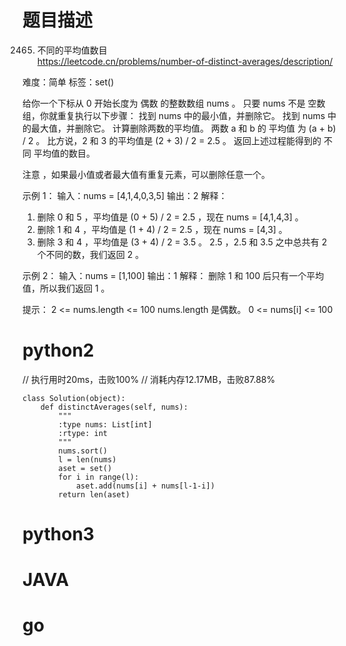 # 题目描述

2465. 不同的平均值数目  
https://leetcode.cn/problems/number-of-distinct-averages/description/  

难度：简单
标签：set()

给你一个下标从 0 开始长度为 偶数 的整数数组 nums 。
只要 nums 不是 空数组，你就重复执行以下步骤：
    找到 nums 中的最小值，并删除它。
    找到 nums 中的最大值，并删除它。
    计算删除两数的平均值。
两数 a 和 b 的 平均值 为 (a + b) / 2 。
    比方说，2 和 3 的平均值是 (2 + 3) / 2 = 2.5 。
返回上述过程能得到的 不同 平均值的数目。

注意 ，如果最小值或者最大值有重复元素，可以删除任意一个。

示例 1：
输入：nums = [4,1,4,0,3,5]
输出：2
解释：
1. 删除 0 和 5 ，平均值是 (0 + 5) / 2 = 2.5 ，现在 nums = [4,1,4,3] 。
2. 删除 1 和 4 ，平均值是 (1 + 4) / 2 = 2.5 ，现在 nums = [4,3] 。
3. 删除 3 和 4 ，平均值是 (3 + 4) / 2 = 3.5 。
2.5 ，2.5 和 3.5 之中总共有 2 个不同的数，我们返回 2 。

示例 2：
输入：nums = [1,100]
输出：1
解释：
删除 1 和 100 后只有一个平均值，所以我们返回 1 。

提示：
2 <= nums.length <= 100
nums.length 是偶数。
0 <= nums[i] <= 100

# python2

// 执行用时20ms，击败100%
// 消耗内存12.17MB，击败87.88%
```
class Solution(object):
    def distinctAverages(self, nums):
        """
        :type nums: List[int]
        :rtype: int
        """
        nums.sort()
        l = len(nums)
        aset = set()
        for i in range(l):
            aset.add(nums[i] + nums[l-1-i])
        return len(aset)
```

# python3 

# JAVA

# go
